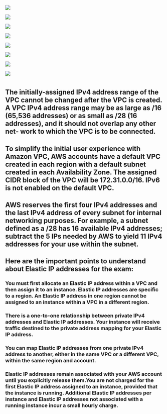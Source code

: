 ![](https://user-images.githubusercontent.com/26511983/70856789-aaf8ea00-1ea8-11ea-8a4d-d26e81c18016.png)

![](https://user-images.githubusercontent.com/26511983/71448911-b9e16700-2708-11ea-982d-70c156959691.png)

![](https://user-images.githubusercontent.com/26511983/71448990-2741c780-270a-11ea-8955-bfbd1a96ddbd.png)

![](https://user-images.githubusercontent.com/26511983/71449110-037f8100-270c-11ea-96f0-9b23426d5a8d.png)

![](https://user-images.githubusercontent.com/26511983/71449167-16df1c00-270d-11ea-95e5-4eda20becdec.png)

![](https://user-images.githubusercontent.com/26511983/71449169-370edb00-270d-11ea-97df-c1cfd2bfc8e9.png)

![](https://user-images.githubusercontent.com/26511983/71449176-645b8900-270d-11ea-82c4-c98734360e7e.png)

![](https://user-images.githubusercontent.com/26511983/71449220-2b6fe400-270e-11ea-890d-981800df4a01.png)

#
## The initially-assigned IPv4 address range of the VPC cannot be changed after the VPC is created. A VPC IPv4 address range may be as large as /16 (65,536 addresses) or as small as /28 (16 addresses), and it should not overlap any other net- work to which the VPC is to be connected.

## To simplify the initial user experience with Amazon VPC, AWS accounts have a default VPC created in each region with a default subnet created in each Availability Zone. The assigned CIDR block of the VPC will be 172.31.0.0/16. IPv6 is not enabled on the default VPC.

## AWS reserves the first four IPv4 addresses and the last IPv4 address of every subnet for internal networking purposes. For example, a subnet defined as a /28 has 16 available IPv4 addresses; subtract the 5 IPs needed by AWS to yield 11 IPv4 addresses for your use within the subnet.

## Here are the important points to understand about Elastic IP addresses for the exam:
### You must first allocate an Elastic IP address within a VPC and then assign it to an instance. Elastic IP addresses are specific to a region. An Elastic IP address in one region cannot be assigned to an instance within a VPC in a different region.
### There is a one-to-one relationship between private IPv4 addresses and Elastic IP addresses. Your instance will receive traffic destined to the private address mapping for your Elastic IP address.
### You can map Elastic IP addresses from one private IPv4 address to another, either in the same VPC or a different VPC, within the same region and account.
### Elastic IP addresses remain associated with your AWS account until you explicitly release them.You are not charged for the first Elastic IP address assigned to an instance, provided that the instance is running. Additional Elastic IP addresses per instance and Elastic IP addresses not associated with a running instance incur a small hourly charge.
